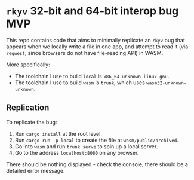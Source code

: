 # `rkyv` 32-bit and 64-bit interop bug MVP

This repo contains code that aims to minimally replicate an `rkyv` bug that appears when
we locally write a file in one app, and attempt to read it (via `reqwest`, since browsers
do not have file-reading API) in WASM.

More specifically:

- The toolchain I use to build `local` is `x86_64-unknown-linux-gnu`.
- The toolchain I use to build `wasm` is `trunk`, which uses `wasm32-unknown-unknown`.

## Replication

To replicate the bug:

1. Run `cargo install` at the root level.
2. Run `cargo run -p local` to create the file at `wasm/public/archived`.
3. Go into `wasm` and run `trunk serve` to spin up a local server.
4. Go to the address `localhost:8080` on any browser.

There should be nothing displayed - check the console, there should be a detailed
error message.
